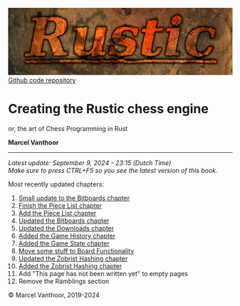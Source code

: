 ![Rustic Logo](../img/rustic-logo-web.jpg)
[Github code repository](https://github.com/mvanthoor/rustic)

# Creating the Rustic chess engine

or, the art of Chess Programming in Rust

__**Marcel Vanthoor**__<br /><hr />

_Latest update:  September 9, 2024 - 23:15 (Dutch Time)_<br />
_Make sure to press CTRL+F5 so you see the latest version of this book_.</br>

Most recently updated chapters:<br />
1. [Small update to the Bitboards chapter](../board_representation/bitboards.md)
1. [Finish the Piece List chapter](../board_representation/piece_list.md)
1. [Add the Piece List chapter](../board_representation/piece_list.md)
1. [Updated the Bitboards chapter](../board_representation/bitboards.md)
1. [Updated the Downloads chapter](../front_matter/downloads.md)
1. [Added the Game History chapter](../board_representation/game_history.md)
1. [Added the Game State chapter](../board_representation/game_state.md)
1. [Move some stuff to Board Functionality](../board_functionality/introduction.md)
1. [Updated the Zobrist Hashing chapter](../board_representation/zobrist_hashing.md)
1. [Added the Zobrist Hashing chapter](../board_representation/zobrist_hashing.md)
1. Add "This page has not been written yet" to empty pages<br />
1. Remove the Ramblings section<br />

© Marcel Vanthoor, 2019-2024